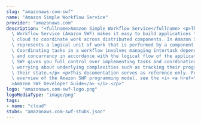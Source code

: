 ```yaml
---
slug: "amazonaws-com-swf"
name: "Amazon Simple Workflow Service"
provider: "amazonaws.com"
description: "<fullname>Amazon Simple Workflow Service</fullname> <p>The Amazon Simple\
  \ Workflow Service (Amazon SWF) makes it easy to build applications that use Amazon's\
  \ cloud to coordinate work across distributed components. In Amazon SWF, a <i>task</i>\
  \ represents a logical unit of work that is performed by a component of your workflow.\
  \ Coordinating tasks in a workflow involves managing intertask dependencies, scheduling,\
  \ and concurrency in accordance with the logical flow of the application.</p> <p>Amazon\
  \ SWF gives you full control over implementing tasks and coordinating them without\
  \ worrying about underlying complexities such as tracking their progress and maintaining\
  \ their state.</p> <p>This documentation serves as reference only. For a broader\
  \ overview of the Amazon SWF programming model, see the <i> <a href=\"https://docs.aws.amazon.com/amazonswf/latest/developerguide/\"\
  >Amazon SWF Developer Guide</a> </i>.</p>"
logo: "amazonaws.com-swf-logo.png"
logoMediaType: "image/png"
tags:
- name: "cloud"
stubs: "amazonaws.com-swf-stubs.json"
---
```

